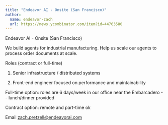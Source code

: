 ```yaml
---
title: "Endeavor AI - Onsite (San Francisco)"
author:
  name: endeavor-zach
  url: https://news.ycombinator.com/item?id=44763580
---
```

Endeavor AI - Onsite (San Francisco)

We build agents for industrial manufacturing. Help us scale our agents to process order documents at scale.

Roles (contract or full-time)

1. Senior infrastructure &#x2F; distributed systems

2. Front-end engineer focused on performance and maintainability

Full-time option: roles are 6 days&#x2F;week in our office near the Embarcadero -- lunch&#x2F;dinner provided

Contract option: remote and part-time ok

Email zach.pretzell@endeavorai.com
<JobApplication />
